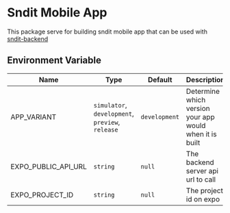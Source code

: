 # Sndit Mobile App

This package serve for building sndit mobile app that can be used with [sndit-backend](https://github.com/vandetho/sndit-backend)


## Environment Variable

|Name | Type                                             | Default       | Description                                             |
| ----------- |--------------------------------------------------|---------------|---------------------------------------------------------|
| APP_VARIANT | `simulator`, `development`, `preview`, `release` | `development` | Determine which version your app would when it is built |
| EXPO_PUBLIC_API_URL | `string`                                         | `null`        | The backend server api url to call                      |
| EXPO_PROJECT_ID | `string`                                         | `null`          | The project id on expo                                  |
